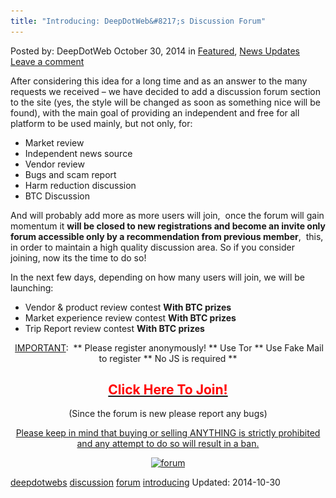 ```yaml
---
title: "Introducing: DeepDotWeb&#8217;s Discussion Forum"
---
```


<article class="post-listing post-7915 post type-post status-publish format-standard has-post-thumbnail hentry  tag-deepdotwebs tag-discussion tag-forum tag-introducing">
Posted by: DeepDotWeb
<span>October 30, 2014</span>
<span>in <a href="https://www.deepdotweb.com/category/deepdot-news/" rel="category tag">Featured</a>, <a href="https://www.deepdotweb.com/category/news-updates/" rel="category tag">News Updates</a></span>
<a href="/2014/10/30/introducing-deepdotwebs-discussion-forum/#respond">Leave a comment</a></span>
</p>
<p>After considering this idea for a long time and as an answer to the many requests we received &#8211; we have decided to add a discussion forum section to the site (yes, the style will be changed as soon as something nice will be found), with the main goal of providing an independent and free for all platform to be used mainly, but not only, for:</p>
<ul>
<li>Market review</li>
<li>Independent news source</li>
<li>Vendor review</li>
<li>Bugs and scam report</li>
<li>Harm reduction discussion</li>
<li>BTC Discussion</li>
</ul>
<p>And will probably add more as more users will join,  once the forum will gain momentum it <strong>will be closed to new registrations and become an invite only forum accessible only by a recommendation from previous member</strong>,  this, in order to maintain a high quality discussion area. So if you consider joining, now its the time to do so!</p>
<p>In the next few days, depending on how many users will join, we will be launching:</p>
<ul>
<li>Vendor &amp; product review contest <strong>With BTC prizes</strong></li>
<li>Market experience review contest <strong>With BTC prizes</strong></li>
<li>Trip Report review contest <strong>With BTC prizes</strong></li>
</ul>
<p style="text-align: center;"> <span style="text-decoration: underline;">IMPORTANT</span>:  ** Please register anonymously! ** Use Tor ** Use Fake Mail to register ** No JS is required **</p>
<h2 style="text-align: center;"><strong><a href="http://www.deepdotweb.com/forum/" target="_blank"><span style="color: #ff0000;">Click Here To Join!</span></a></strong></h2>
<p style="text-align: center;">(Since the forum is new please report any bugs)</p>
<p style="text-align: center;"><span style="text-decoration: underline;">Please keep in mind that buying or selling ANYTHING is strictly prohibited and any attempt to do so will result in a ban.</span></p>
<p style="text-align: center;"><a href="/imgs/2014/10/forum.png"><img class="aligncenter  wp-image-7917" src="/imgs/2014/10/forum.png" alt="forum" width="775" height="415" srcset="/imgs/2014/10/forum.png 1538w, /imgs/2014/10/forum-300x161.png 300w, /imgs/2014/10/forum-1024x549.png 1024w" sizes="(max-width: 775px) 100vw, 775px" /></a></p>
</div>
<a href="https://www.deepdotweb.com/tag/deepdotwebs/" rel="tag">deepdotwebs</a> <a href="https://www.deepdotweb.com/tag/discussion/" rel="tag">discussion</a> <a href="https://www.deepdotweb.com/tag/forum/" rel="tag">forum</a> <a href="https://www.deepdotweb.com/tag/introducing/" rel="tag">introducing</a></span> 
Updated: 2014-10-30
    
